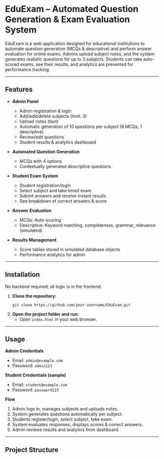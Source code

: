 # EduExam – Automated Question Generation & Exam Evaluation System

EduExam is a web application designed for educational institutions to automate question generation (MCQs & descriptive) and perform answer evaluation for online exams. Admins upload subject notes, and the system generates realistic questions for up to 3 subjects. Students can take auto-scored exams, see their results, and analytics are presented for performance tracking.

---

## Features

- **Admin Panel**
  - Admin registration & login
  - Add/edit/delete subjects (limit: 3)
  - Upload notes (text)
  - Automatic generation of 10 questions per subject (9 MCQs, 1 descriptive)
  - Review/edit questions
  - Student results & analytics dashboard

- **Automated Question Generation**
  - MCQs with 4 options
  - Contextually generated descriptive questions

- **Student Exam System**
  - Student registration/login
  - Select subject and take timed exam
  - Submit answers and receive instant results
  - See breakdown of correct answers & score

- **Answer Evaluation**
  - MCQs: Auto-scoring
  - Descriptive: Keyword matching, completeness, grammar, relevance (simulated)

- **Results Management**
  - Score tables stored in simulated database objects
  - Performance analytics for admin

---

## Installation

No backend required; all logic is in the frontend.

1. **Clone the repository:**
    ```
    git clone https://github.com/your-username/EduExam.git
    ```
2. **Open the project folder and run:**
    - Open `index.html` in your web browser.

---

## Usage

**Admin Credentials**
- Email: `admin@example.com`
- Password: `admin123`

**Student Credentials (sample)**
- Email: `student@example.com`
- Password: `password123`

**Flow**
1. Admin logs in, manages subjects and uploads notes.
2. System generates questions automatically per subject.
3. Students register/login, select subject, take exam.
4. System evaluates responses, displays scores & correct answers.
5. Admin reviews results and analytics from dashboard.

---

## Project Structure

